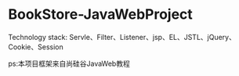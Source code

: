 # BookStore-JavaWebProject

Technology stack:
   Servle、Filter、Listener、jsp、EL、JSTL、jQuery、Cookie、Session

ps:本项目框架来自尚硅谷JavaWeb教程
